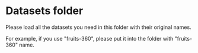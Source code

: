 # Datasets folder
Please load all the datasets you need in this folder with their original names.

For example, if you use "fruits-360", please put it into the folder with 
"fruits-360" name.